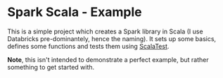# Spark Scala - Example

This is a simple project which creates a Spark library in Scala (I use Databricks pre-dominantely, hence the naming). It sets up some basics, defines some functions and tests them using [ScalaTest](http://www.scalatest.org/).

**Note**, this isn't intended to demonstrate a perfect example, but rather something to get started with.
